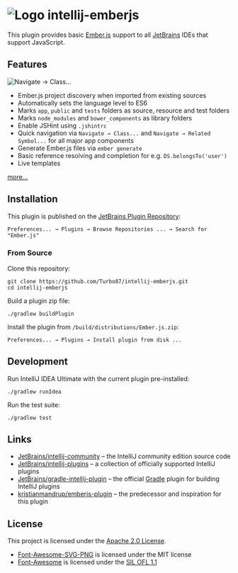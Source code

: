 
![Logo](doc/logo.png) intellij-emberjs
===============================================================================

This plugin provides basic [Ember.js](http://emberjs.com/) support to all
[JetBrains](https://www.jetbrains.com/) IDEs that support JavaScript.


Features
-------------------------------------------------------------------------------

![Navigate → Class...](doc/goto-class.png)

- Ember.js project discovery when imported from existing sources
- Automatically sets the language level to ES6
- Marks `app`, `public` and `tests` folders as source, resource and test folders
- Marks `node_modules` and `bower_components` as library folders
- Enable JSHint using `.jshintrc`
- Quick navigation via `Navigate → Class...` and `Navigate → Related Symbol...`
  for all major app components
- Generate Ember.js files via `ember generate`
- Basic reference resolving and completion for e.g. `DS.belongsTo('user')`
- Live templates

[more...](doc/features.md)


Installation
-------------------------------------------------------------------------------

This plugin is published on the
[JetBrains Plugin Repository](https://plugins.jetbrains.com/plugin/8049): 

    Preferences... → Plugins → Browse Repositories ... → Search for "Ember.js"


### From Source

Clone this repository:

    git clone https://github.com/Turbo87/intellij-emberjs.git
    cd intellij-emberjs

Build a plugin zip file:

    ./gradlew buildPlugin

Install the plugin from `/build/distributions/Ember.js.zip`:

    Preferences... → Plugins → Install plugin from disk ...


Development
-------------------------------------------------------------------------------

Run IntelliJ IDEA Ultimate with the current plugin pre-installed:

    ./gradlew runIdea

Run the test suite:

    ./gradlew test


Links
-------------------------------------------------------------------------------

- [JetBrains/intellij-community](https://github.com/JetBrains/intellij-community) – 
  the IntelliJ community edition source code
- [JetBrains/intellij-plugins](https://github.com/JetBrains/intellij-plugins) – 
  a collection of officially supported IntelliJ plugins
- [JetBrains/gradle-intellij-plugin](https://github.com/JetBrains/gradle-intellij-plugin) – 
  the official [Gradle](http://gradle.org/) plugin for building IntelliJ plugins
- [kristianmandrup/emberjs-plugin](https://github.com/kristianmandrup/emberjs-plugin) – 
  the predecessor and inspiration for this plugin


License
-------------------------------------------------------------------------------

This project is licensed under the [Apache 2.0 License](LICENSE).

- [Font-Awesome-SVG-PNG](https://github.com/encharm/Font-Awesome-SVG-PNG) is licensed under the MIT license
- [Font-Awesome](http://fontawesome.io/) is licensed under the [SIL OFL 1.1](http://scripts.sil.org/OFL)
